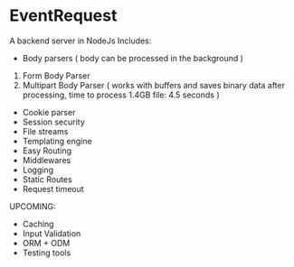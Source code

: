 # EventRequest
A backend server in NodeJs
Includes:
- Body parsers ( body can be processed in the background )
1) Form Body Parser
2) Multipart Body Parser ( works with buffers and saves binary data after processing, time to process 1.4GB file: 4.5 seconds )
- Cookie parser
- Session security
- File streams
- Templating engine
- Easy Routing
- Middlewares
- Logging
- Static Routes
- Request timeout

UPCOMING:
- Caching
- Input Validation 
- ORM + ODM
- Testing tools
